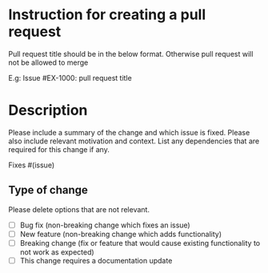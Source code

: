 # Instruction for creating a pull request

 Pull request title should be in the below format. Otherwise pull request will not be allowed to merge
 
 E.g: Issue #EX-1000: pull request title

# Description

Please include a summary of the change and which issue is fixed. Please also include relevant motivation and context. List any dependencies that are required for this change if any.

Fixes #(issue)

## Type of change

Please delete options that are not relevant.

- [ ] Bug fix (non-breaking change which fixes an issue)
- [ ] New feature (non-breaking change which adds functionality)
- [ ] Breaking change (fix or feature that would cause existing functionality to not work as expected)
- [ ] This change requires a documentation update
